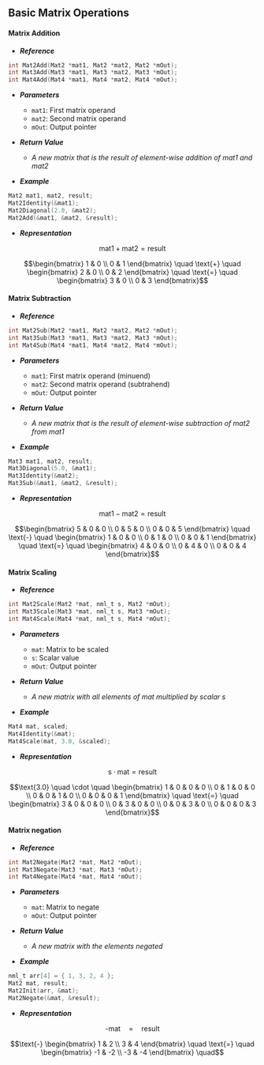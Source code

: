 ## Basic Matrix Operations

#### Matrix Addition
- ***Reference***
```c
int Mat2Add(Mat2 *mat1, Mat2 *mat2, Mat2 *mOut);
int Mat3Add(Mat3 *mat1, Mat3 *mat2, Mat3 *mOut);
int Mat4Add(Mat4 *mat1, Mat4 *mat2, Mat4 *mOut);
```

- ***Parameters***
    - `mat1`: First matrix operand
    - `mat2`: Second matrix operand
    - `mOut`: Output pointer

- ***Return Value***
    - *A new matrix that is the result of element-wise addition of mat1 and mat2*

- ***Example***
```c
Mat2 mat1, mat2, result;
Mat2Identity(&mat1);
Mat2Diagonal(2.0, &mat2);
Mat2Add(&mat1, &mat2, &result);
```

- ***Representation***
```math
\text{mat1}+\text{mat2}=\text{result}
```
```math
\begin{bmatrix}
1 & 0 \\
0 & 1
\end{bmatrix} \quad
\text{+} \quad
\begin{bmatrix}
2 & 0 \\
0 & 2
\end{bmatrix} \quad
\text{=} \quad
\begin{bmatrix}
3 & 0 \\
0 & 3
\end{bmatrix}
```

#### Matrix Subtraction
- ***Reference***
```c
int Mat2Sub(Mat2 *mat1, Mat2 *mat2, Mat2 *mOut);
int Mat3Sub(Mat3 *mat1, Mat3 *mat2, Mat3 *mOut);
int Mat4Sub(Mat4 *mat1, Mat4 *mat2, Mat4 *mOut);
```

- ***Parameters***
    - `mat1`: First matrix operand (minuend)
    - `mat2`: Second matrix operand (subtrahend)
    - `mOut`: Output pointer

- ***Return Value***
    - *A new matrix that is the result of element-wise subtraction of mat2 from mat1*

- ***Example***
```c
Mat3 mat1, mat2, result;
Mat3Diagonal(5.0, &mat1);
Mat3Identity(&mat2);
Mat3Sub(&mat1, &mat2, &result);
```

- ***Representation***
```math
\text{mat1}-\text{mat2}=\text{result}
```
```math
\begin{bmatrix}
5 & 0 & 0 \\
0 & 5 & 0 \\
0 & 0 & 5
\end{bmatrix} \quad
\text{-} \quad
\begin{bmatrix}
1 & 0 & 0 \\
0 & 1 & 0 \\
0 & 0 & 1
\end{bmatrix} \quad
\text{=} \quad
\begin{bmatrix}
4 & 0 & 0 \\
0 & 4 & 0 \\
0 & 0 & 4
\end{bmatrix}
```

#### Matrix Scaling
- ***Reference***
```c
int Mat2Scale(Mat2 *mat, nml_t s, Mat2 *mOut);
int Mat3Scale(Mat3 *mat, nml_t s, Mat3 *mOut);
int Mat4Scale(Mat4 *mat, nml_t s, Mat4 *mOut);
```

- ***Parameters***
    - `mat`: Matrix to be scaled
    - `s`: Scalar value
    - `mOut`: Output pointer

- ***Return Value***
    - *A new matrix with all elements of mat multiplied by scalar s*

- ***Example***
```c
Mat4 mat, scaled;
Mat4Identity(&mat);
Mat4Scale(mat, 3.0, &scaled);
```

- ***Representation***
```math
\text{s}\cdot\text{mat}=\text{result}
```
```math
\text{3.0} \quad \cdot \quad
\begin{bmatrix}
1 & 0 & 0 & 0 \\
0 & 1 & 0 & 0 \\
0 & 0 & 1 & 0 \\
0 & 0 & 0 & 1
\end{bmatrix} \quad
\text{=} \quad
\begin{bmatrix}
3 & 0 & 0 & 0 \\
0 & 3 & 0 & 0 \\
0 & 0 & 3 & 0 \\
0 & 0 & 0 & 3
\end{bmatrix}
```

#### Matrix negation

- ***Reference***
```c
int Mat2Negate(Mat2 *mat, Mat2 *mOut);
int Mat3Negate(Mat3 *mat, Mat3 *mOut);
int Mat4Negate(Mat4 *mat, Mat4 *mOut);
```

- ***Parameters***
    - `mat`: Matrix to negate
    - `mOut`: Output pointer

- ***Return Value***
    - *A new matrix with the elements negated*

- ***Example***
```c
nml_t arr[4] = { 1, 3, 2, 4 };
Mat2 mat, result;
Mat2Init(arr, &mat);
Mat2Negate(&mat, &result);
```

- ***Representation***
```math
\text{-} \text{mat} \quad = \quad \text{result}
```
```math
\text{-}
\begin{bmatrix}
1 & 2 \\
3 & 4
\end{bmatrix} \quad
\text{=} \quad
\begin{bmatrix}
-1 & -2 \\
-3 & -4
\end{bmatrix} \quad
```
